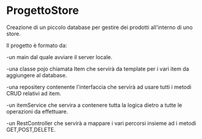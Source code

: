 # ProgettoStore

Creazione di un piccolo database per gestire dei prodotti all'interno di uno store.

Il progetto è formato da:

-un main dal quale avviare il server locale.

-una classe pojo chiamata Item che servirà da template per i vari item da aggiungere al database.

-una repositery contenente l'interfaccia che servirà ad usare tutti i metodi CRUD relativi ad item.

-un itemService che servira a contenere tutta la logica dietro a tutte le operazioni da effettuare.

-un RestController che servirà a mappare i vari percorsi insieme ad i metodi GET,POST,DELETE.
